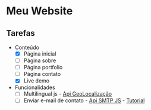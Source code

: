 # Meu Website

## Tarefas
- Conteúdo
  - [x] Página inicial
  - [ ] Página sobre
  - [ ] Página portfolio
  - [ ] Página contato
  - [x] Live demo
- Funcionalidades
  - [ ] Multilingual js - [Api GeoLocalização](https://ip-api.com/docs/api:json)
  - [ ] Enviar e-mail de contato - [Api SMTP JS](https://www.smtpjs.com/) - [Tutorial](https://pepipost.com/tutorials/how-to-send-emails-with-javascript/)
